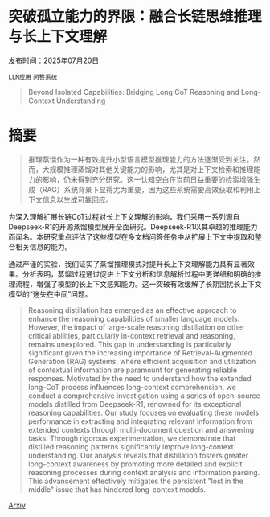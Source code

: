 # 突破孤立能力的界限：融合长链思维推理与长上下文理解

发布时间：2025年07月20日

`LLM应用` `问答系统`

> Beyond Isolated Capabilities: Bridging Long CoT Reasoning and Long-Context Understanding

# 摘要

> 推理蒸馏作为一种有效提升小型语言模型推理能力的方法逐渐受到关注。然而，大规模推理蒸馏对其他关键能力的影响，尤其是对上下文检索和推理能力的影响，仍未得到充分研究。这一认知空白在当前日益重要的检索增强生成（RAG）系统背景下显得尤为重要，因为这些系统需要高效获取和利用上下文信息以生成可靠回应。

为深入理解扩展长链CoT过程对长上下文理解的影响，我们采用一系列源自Deepseek-R1的开源蒸馏模型展开全面研究。Deepseek-R1以其卓越的推理能力而闻名。本研究重点评估了这些模型在多文档问答任务中从扩展上下文中提取和整合相关信息的能力。

通过严谨的实验，我们证实了蒸馏推理模式对提升长上下文理解能力具有显著效果。分析表明，蒸馏过程通过促进上下文分析和信息解析过程中更详细和明确的推理流程，增强了模型的长上下文感知能力。这一突破有效缓解了长期困扰长上下文模型的“迷失在中间”问题。


> Reasoning distillation has emerged as an effective approach to enhance the reasoning capabilities of smaller language models. However, the impact of large-scale reasoning distillation on other critical abilities, particularly in-context retrieval and reasoning, remains unexplored. This gap in understanding is particularly significant given the increasing importance of Retrieval-Augmented Generation (RAG) systems, where efficient acquisition and utilization of contextual information are paramount for generating reliable responses. Motivated by the need to understand how the extended long-CoT process influences long-context comprehension, we conduct a comprehensive investigation using a series of open-source models distilled from Deepseek-R1, renowned for its exceptional reasoning capabilities. Our study focuses on evaluating these models' performance in extracting and integrating relevant information from extended contexts through multi-document question and answering tasks. Through rigorous experimentation, we demonstrate that distilled reasoning patterns significantly improve long-context understanding. Our analysis reveals that distillation fosters greater long-context awareness by promoting more detailed and explicit reasoning processes during context analysis and information parsing. This advancement effectively mitigates the persistent "lost in the middle" issue that has hindered long-context models.

[Arxiv](https://arxiv.org/abs/2507.14849)